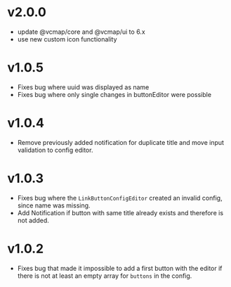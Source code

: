 # v2.0.0

- update @vcmap/core and @vcmap/ui to 6.x
- use new custom icon functionality

# v1.0.5

- Fixes bug where uuid was displayed as name
- Fixes bug where only single changes in buttonEditor were possible

# v1.0.4

- Remove previously added notification for duplicate title and move input validation to config editor.

# v1.0.3

- Fixes bug where the `LinkButtonConfigEditor` created an invalid config, since name was missing.
- Add Notification if button with same title already exists and therefore is not added.

# v1.0.2

- Fixes bug that made it impossible to add a first button with the editor if there is not at least an empty array for `buttons` in the config.
